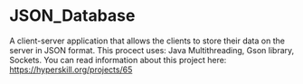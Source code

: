 # JSON_Database
A client-server application that allows the clients to store their data on the server in JSON format. 
This procect uses: Java Multithreading, Gson library, Sockets. You can read information about this project here: https://hyperskill.org/projects/65

